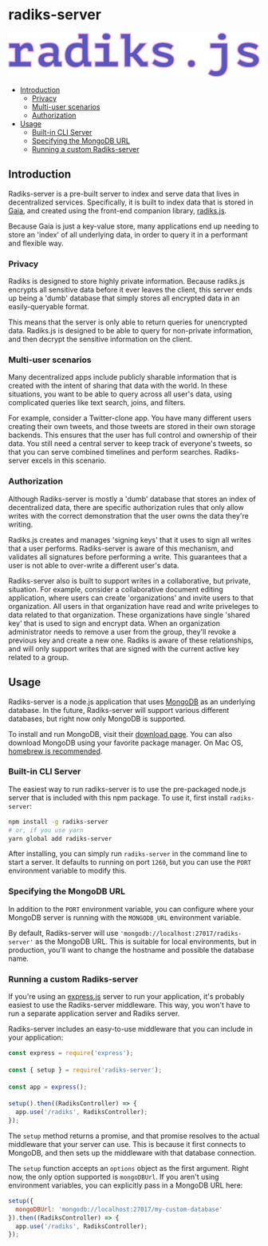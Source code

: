 # radiks-server

![radiks.js](./radiks.js@2x.png)

<!-- TOC depthFrom:2 -->

- [Introduction](#introduction)
  - [Privacy](#privacy)
  - [Multi-user scenarios](#multi-user-scenarios)
  - [Authorization](#authorization)
- [Usage](#usage)
  - [Built-in CLI Server](#built-in-cli-server)
  - [Specifying the MongoDB URL](#specifying-the-mongodb-url)
  - [Running a custom Radiks-server](#running-a-custom-radiks-server)

<!-- /TOC -->

## Introduction

Radiks-server is a pre-built server to index and serve data that lives in decentralized services. Specifically, it is built to index data that is stored in [Gaia](https://github.com/blockstack/gaia), and created using the front-end companion library, [radiks.js](https://github.com/hstove/radiks).

Because Gaia is just a key-value store, many applications end up needing to store an 'index' of all underlying data, in order to query it in a performant and flexible way.

### Privacy

Radiks is designed to store highly private information. Because radiks.js encrypts all sensitive data before it ever leaves the client, this server ends up being a 'dumb' database that simply stores all encrypted data in an easily-queryable format.

This means that the server is only able to return queries for unencrypted data. Radiks.js is designed to be able to query for non-private information, and then decrypt the sensitive information on the client.

### Multi-user scenarios

Many decentralized apps include publicly sharable information that is created with the intent of sharing that data with the world. In these situations, you want to be able to query across all user's data, using complicated queries like text search, joins, and filters.

For example, consider a Twitter-clone app. You have many different users creating their own tweets, and those tweets are stored in their own storage backends. This ensures that the user has full control and ownership of their data. You still need a central server to keep track of everyone's tweets, so that you can serve combined timelines and perform searches. Radiks-server excels in this scenario.

### Authorization

Although Radiks-server is mostly a 'dumb' database that stores an index of decentralized data, there are specific authorization rules that only allow writes with the correct demonstration that the user owns the data they're writing.

Radiks.js creates and manages 'signing keys' that it uses to sign all writes that a user performs. Radiks-server is aware of this mechanism, and validates all signatures before performing a write. This guarantees that a user is not able to over-write a different user's data.

Radiks-server also is built to support writes in a collaborative, but private, situation. For example, consider a collaborative document editing application, where users can create 'organizations' and invite users to that organization. All users in that organization have read and write priveleges to data related to that organization. These organizations have single 'shared key' that is used to sign and encrypt data. When an organization administrator needs to remove a user from the group, they'll revoke a previous key and create a new one. Radiks is aware of these relationships, and will only support writes that are signed with the current active key related to a group.

## Usage

Radiks-server is a node.js application that uses [MongoDB](https://www.mongodb.com/) as an underlying database. In the future, Radiks-server will support various different databases, but right now only MongoDB is supported.

To install and run MongoDB, visit their [download page](https://www.mongodb.com/download-center/community). You can also download MongoDB using your favorite package manager. On Mac OS, [homebrew is recommended](https://docs.mongodb.com/manual/tutorial/install-mongodb-on-os-x/#install-mongodb-community-edition-with-homebrew).

### Built-in CLI Server

The easiest way to run radiks-server is to use the pre-packaged node.js server that is included with this npm package. To use it, first install `radiks-server`:

~~~bash
npm install -g radiks-server
# or, if you use yarn
yarn global add radiks-server
~~~

After installing, you can simply run `radiks-server` in the command line to start a server. It defaults to running on port `1260`, but you can use the `PORT` environment variable to modify this.

### Specifying the MongoDB URL

In addition to the `PORT` environment variable, you can configure where your MongoDB server is running with the `MONGODB_URL` environment variable.

By default, Radiks-server will use `'mongodb://localhost:27017/radiks-server'` as the MongoDB URL. This is suitable for local environments, but in production, you'll want to change the hostname and possible the database name.

### Running a custom Radiks-server

If you're using an [express.js](https://expressjs.com/) server to run your application, it's probably easiest to use the Radiks-server middleware. This way, you won't have to run a separate application server and Radiks server.

Radiks-server includes an easy-to-use middleware that you can include in your application:

~~~javascript
const express = require('express');

const { setup } = require('radiks-server');

const app = express();

setup().then((RadiksController) => {
  app.use('/radiks', RadiksController);
});
~~~

The `setup` method returns a promise, and that promise resolves to the actual middleware that your server can use. This is because it first connects to MongoDB, and then sets up the middleware with that database connection.

The `setup` function accepts an `options` object as the first argument. Right now, the only option supported is `mongoDBUrl`. If you aren't using environment variables, you can explicitly pass in a MongoDB URL here:

~~~javascript
setup({
  mongoDBUrl: 'mongodb://localhost:27017/my-custom-database'
}).then((RadiksController) => {
  app.use('/radiks', RadiksController);
});
~~~

